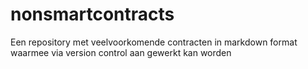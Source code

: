 # nonsmartcontracts
Een repository met veelvoorkomende contracten in markdown format waarmee via version control aan gewerkt kan worden
